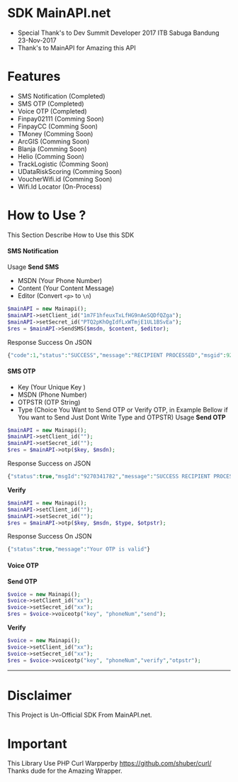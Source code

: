 # SDK MainAPI.net 

- Special Thank's to Dev Summit Developer 2017 ITB Sabuga Bandung 23-Nov-2017
- Thank's to MainAPI for Amazing this API
# Features
- SMS Notification (Completed)
- SMS OTP (Completed)
- Voice OTP (Completed)
- Finpay02111 (Comming Soon)
- FinpayCC (Comming Soon) 
- TMoney (Comming Soon)
- ArcGIS (Comming Soon)
- Blanja (Comming Soon)
- Helio (Comming Soon)
- TrackLogistic (Comming Soon)
- UDataRiskScoring (Comming Soon)
- VoucherWifi.id (Comming Soon)
- Wifi.Id Locator (On-Process)
# How to Use ?

This Section Describe How to Use this SDK 
#### SMS Notification

 Usage
 **Send SMS**
 

 - MSDN (Your Phone Number)
 - Content (Your Content Message)
 - Editor (Convert `<p>` to `\n`)

 
``` php
$mainAPI = new Mainapi();
$mainAPI->setClient_id("1m7F1hfeuxTxLfHG9nAeSQDfQZga");
$mainAPI->setSecret_id("PTQ2pKhOgIdfLxWTmjE1UL1BSvEa");
$res = $mainAPI->SendSMS($msdn, $content, $editor);
```
Response Success On JSON

``` php
{"code":1,"status":"SUCCESS","message":"RECIPIENT PROCESSED","msgid":9270341239}
```
#### SMS OTP
- Key (Your Unique Key )
- MSDN (Phone Number)
- OTPSTR (OTP String)
- Type (Choice You Want to Send OTP or Verify OTP, in Example Bellow if You want to Send Just Dont Write Type and OTPSTR)
Usage
**Send OTP**

``` php
$mainAPI = new Mainapi();
$mainAPI->setClient_id("");
$mainAPI->setSecret_id("");
$res = $mainAPI->otp($key, $msdn);
```
Response Success on JSON 
``` php
{"status":true,"msgId":"9270341782","message":"SUCCESS RECIPIENT PROCESSED."}
```
**Verify**
``` php
$mainAPI = new Mainapi();
$mainAPI->setClient_id("");
$mainAPI->setSecret_id("");
$res = $mainAPI->otp($key, $msdn, $type, $otpstr);
```
Response Success On JSON
``` php
{"status":true,"message":"Your OTP is valid"}
```
#### Voice OTP
**Send OTP**
``` php
$voice = new Mainapi();
$voice->setClient_id("xx");
$voice->setSecret_id("xx");
$res = $voice->voiceotp("key", "phoneNum","send");
```
**Verify**
``` php
$voice = new Mainapi();
$voice->setClient_id("xx");
$voice->setSecret_id("xx");
$res = $voice->voiceotp("key", "phoneNum","verify","otpstr");
```

----------
# Disclaimer
This Project is Un-Official SDK From MainAPI.net.
# Important

This Library Use PHP Curl Warpperby https://github.com/shuber/curl/ Thanks dude for the Amazing Wrapper.


